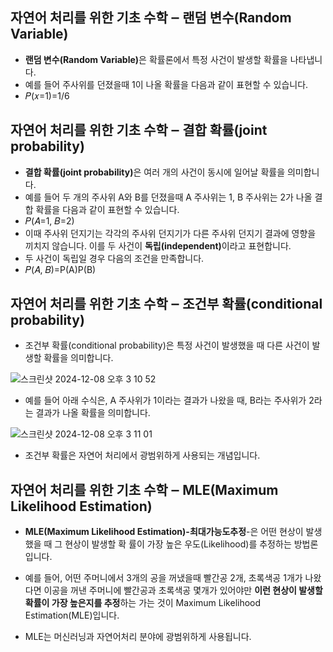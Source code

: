 ## 자연어 처리를 위한 기초 수학 ‒ 랜덤 변수(Random Variable)
- <b>랜덤 변수(Random Variable)</b>은 확률론에서 특정 사건이 발생할 확률을 나타냅니다.
- 예를 들어 주사위를 던졌을때 1이 나올 확률을 다음과 같이 표현할 수 있습니다.
- 𝑃(𝑥=1)=1/6

## 자연어 처리를 위한 기초 수학 ‒ 결합 확률(joint probability)

- <b>결합 확률(joint probability)</b>은 여러 개의 사건이 동시에 일어날 확률을 의미합니다.
- 예를 들어 두 개의 주사위 A와 B를 던졌을때 A 주사위는 1, B 주사위는 2가 나올 결합 확률을 다음과 같이 표현할 수 있습니다.
- 𝑃(𝐴=1, 𝐵=2)
- 이때 주사위 던지기는 각각의 주사위 던지기가 다른 주사위 던지기 결과에 영향을 끼치지 않습니다. 이를 두 사건이 <b>독립(independent)</b>이라고 표현합니다.
- 두 사건이 독립일 경우 다음의 조건을 만족합니다.
- 𝑃(𝐴, 𝐵)=P(A)P(B)

## 자연어 처리를 위한 기초 수학 ‒ 조건부 확률(conditional probability)

- 조건부 확률(conditional probability)은 특정 사건이 발생했을 때 다른 사건이 발생할 확률을 의미합니다.

![스크린샷 2024-12-08 오후 3 10 52](https://github.com/user-attachments/assets/199b463a-8e21-42c1-85a1-08d166837de8)

- 예를 들어 아래 수식은, A 주사위가 1이라는 결과가 나왔을 때, B라는 주사위가 2라는 결과가 나올 확률을 의미합니다.

![스크린샷 2024-12-08 오후 3 11 01](https://github.com/user-attachments/assets/67149e7e-5e22-443a-b81f-a5e0cabc9bfe)

- 조건부 확률은 자연어 처리에서 광범위하게 사용되는 개념입니다.


## 자연어 처리를 위한 기초 수학 ‒ MLE(Maximum Likelihood Estimation)

- <b>MLE(Maximum Likelihood Estimation)-최대가능도추정</b>-은 어떤 현상이 발생했을 때 그 현상이 발생할 확
률이 가장 높은 우도(Likelihood)를 추정하는 방법론입니다.


- 예를 들어, 어떤 주머니에서 3개의 공을 꺼냈을때 빨간공 2개, 초록색공 1개가 나왔다면 이공을 꺼낸 주머니에 빨간공과 초록색공 몇개가 있어야만 **이런 현상이 발생할 확률이 가장 높은지를 추정**하는 가는 것이 Maximum Likelihood Estimation(MLE)입니다.
- MLE는 머신러닝과 자연어처리 분야에 광범위하게 사용됩니다.


